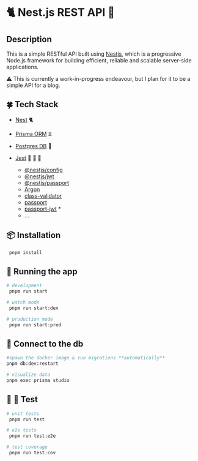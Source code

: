 # 🐈 Nest.js REST API 🔴

## Description

This is a simple RESTful API built using [Nestjs](https://nestjs.com/), which is a progressive Node.js framework for building efficient, reliable and scalable server-side applications.

⚠️ This is currently a work-in-progress endeavour, but I plan for it to be a simple API for a blog.

## 🍀 Tech Stack

- [Nest](https://nestjs.com/) 🐈
- [Prisma ORM](https://www.prisma.io/) ⧖
- [Postgres DB](https://www.postgresql.org/) 🐘
- [Jest](https://jestjs.io/) 🧪 🥼 🔬

  - [@nestjs/config](https://www.npmjs.com/package/@nestjs/config)
  - [@nestjs/jwt](https://www.npmjs.com/package/@nestjs/jwt)
  - [@nestjs/passport](https://www.npmjs.com/package/@nestjs/passport)
  - [Argon](https://www.npmjs.com/package/argon2)
  - [class-validator](https://www.npmjs.com/package/class-validator)
  - [passport](https://www.npmjs.com/package/passport)
  - [passport-jwt](https://www.npmjs.com/package/passport-jwt) \*
  - ...

## 📦 Installation

```bash
 pnpm install
```

## 🏃 Running the app

```bash
# development
 pnpm run start

# watch mode
 pnpm run start:dev

# production mode
 pnpm run start:prod
```

## 📡 Connect to the db

```bash
#spawn the docker image & run migrations **automatically**
pnpm db:dev:restart

# visualize data
pnpm exec prisma studio
```

## 🧪 🥼 Test

```bash
# unit tests
 pnpm run test

# e2e tests
 pnpm run test:e2e

# test coverage
 pnpm run test:cov
```
